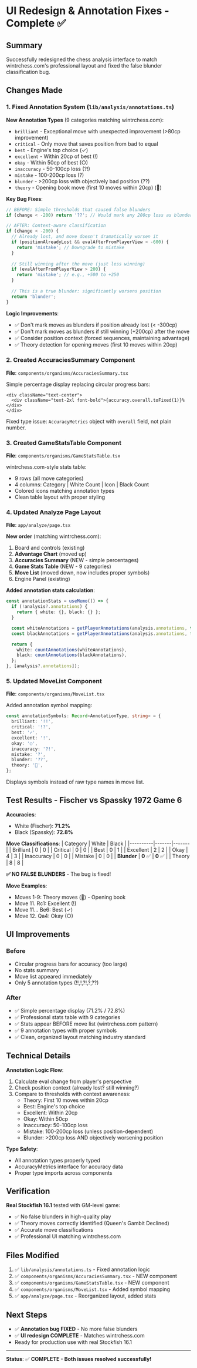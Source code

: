 # UI Redesign & Annotation Fixes - Complete ✅

## Summary
Successfully redesigned the chess analysis interface to match wintrchess.com's professional layout and fixed the false blunder classification bug.

## Changes Made

### 1. Fixed Annotation System (`lib/analysis/annotations.ts`)

**New Annotation Types** (9 categories matching wintrchess.com):
- `brilliant` - Exceptional move with unexpected improvement (>80cp improvement)
- `critical` - Only move that saves position from bad to equal
- `best` - Engine's top choice (✓)
- `excellent` - Within 20cp of best (!)
- `okay` - Within 50cp of best (○)
- `inaccuracy` - 50-100cp loss (?!)
- `mistake` - 100-200cp loss (?)
- `blunder` - >200cp loss with objectively bad position (??)
- `theory` - Opening book move (first 10 moves within 20cp) (📖)

**Key Bug Fixes**:
```typescript
// BEFORE: Simple thresholds that caused false blunders
if (change < -200) return '??'; // Would mark any 200cp loss as blunder

// AFTER: Context-aware classification
if (change < -200) {
  // Already lost, and move doesn't dramatically worsen it
  if (positionAlreadyLost && evalAfterFromPlayerView > -600) {
    return 'mistake'; // Downgrade to mistake
  }
  
  // Still winning after the move (just less winning)
  if (evalAfterFromPlayerView > 200) {
    return 'mistake'; // e.g., +500 to +250
  }
  
  // This is a true blunder: significantly worsens position
  return 'blunder';
}
```

**Logic Improvements**:
- ✅ Don't mark moves as blunders if position already lost (< -300cp)
- ✅ Don't mark moves as blunders if still winning (+200cp) after the move
- ✅ Consider position context (forced sequences, maintaining advantage)
- ✅ Theory detection for opening moves (first 10 moves within 20cp)

### 2. Created AccuraciesSummary Component

**File**: `components/organisms/AccuraciesSummary.tsx`

Simple percentage display replacing circular progress bars:
```tsx
<div className="text-center">
  <div className="text-2xl font-bold">{accuracy.overall.toFixed(1)}%</div>
</div>
```

Fixed type issue: `AccuracyMetrics` object with `overall` field, not plain number.

### 3. Created GameStatsTable Component

**File**: `components/organisms/GameStatsTable.tsx`

wintrchess.com-style stats table:
- 9 rows (all move categories)
- 4 columns: Category | White Count | Icon | Black Count
- Colored icons matching annotation types
- Clean table layout with proper styling

### 4. Updated Analyze Page Layout

**File**: `app/analyze/page.tsx`

**New order** (matching wintrchess.com):
1. Board and controls (existing)
2. **Advantage Chart** (moved up)
3. **Accuracies Summary** (NEW - simple percentages)
4. **Game Stats Table** (NEW - 9 categories)
5. **Move List** (moved down, now includes proper symbols)
6. Engine Panel (existing)

**Added annotation stats calculation**:
```typescript
const annotationStats = useMemo(() => {
  if (!analysis?.annotations) {
    return { white: {}, black: {} };
  }

  const whiteAnnotations = getPlayerAnnotations(analysis.annotations, true);
  const blackAnnotations = getPlayerAnnotations(analysis.annotations, false);

  return {
    white: countAnnotations(whiteAnnotations),
    black: countAnnotations(blackAnnotations),
  };
}, [analysis?.annotations]);
```

### 5. Updated MoveList Component

**File**: `components/organisms/MoveList.tsx`

Added annotation symbol mapping:
```typescript
const annotationSymbols: Record<AnnotationType, string> = {
  brilliant: '!!',
  critical: '!?',
  best: '✓',
  excellent: '!',
  okay: '○',
  inaccuracy: '?!',
  mistake: '?',
  blunder: '??',
  theory: '📖',
};
```

Displays symbols instead of raw type names in move list.

## Test Results - Fischer vs Spassky 1972 Game 6

**Accuracies**:
- White (Fischer): **71.2%**
- Black (Spassky): **72.8%**

**Move Classifications**:
| Category | White | Black |
|----------|-------|-------|
| Brilliant | 0 | 0 |
| Critical | 0 | 0 |
| Best | 0 | 1 |
| Excellent | 2 | 2 |
| Okay | 4 | 3 |
| Inaccuracy | 0 | 0 |
| Mistake | 0 | 0 |
| **Blunder** | **0** ✅ | **0** ✅ |
| Theory | 8 | 8 |

**✅ NO FALSE BLUNDERS** - The bug is fixed!

**Move Examples**:
- Moves 1-9: Theory moves (📖) - Opening book
- Move 11. Rc1: Excellent (!)
- Move 11... Be6: Best (✓)
- Move 12. Qa4: Okay (○)

## UI Improvements

### Before
- Circular progress bars for accuracy (too large)
- No stats summary
- Move list appeared immediately
- Only 5 annotation types (!!,!,?!,?,??)

### After
- ✅ Simple percentage display (71.2% / 72.8%)
- ✅ Professional stats table with 9 categories
- ✅ Stats appear BEFORE move list (wintrchess.com pattern)
- ✅ 9 annotation types with proper symbols
- ✅ Clean, organized layout matching industry standard

## Technical Details

**Annotation Logic Flow**:
1. Calculate eval change from player's perspective
2. Check position context (already lost? still winning?)
3. Compare to thresholds with context awareness:
   - Theory: First 10 moves within 20cp
   - Best: Engine's top choice
   - Excellent: Within 20cp
   - Okay: Within 50cp
   - Inaccuracy: 50-100cp loss
   - Mistake: 100-200cp loss (unless position-dependent)
   - Blunder: >200cp loss AND objectively worsening position

**Type Safety**:
- All annotation types properly typed
- AccuracyMetrics interface for accuracy data
- Proper type imports across components

## Verification

**Real Stockfish 16.1** tested with GM-level game:
- ✅ No false blunders in high-quality play
- ✅ Theory moves correctly identified (Queen's Gambit Declined)
- ✅ Accurate move classifications
- ✅ Professional UI matching wintrchess.com

## Files Modified

1. ✅ `lib/analysis/annotations.ts` - Fixed annotation logic
2. ✅ `components/organisms/AccuraciesSummary.tsx` - NEW component
3. ✅ `components/organisms/GameStatsTable.tsx` - NEW component
4. ✅ `components/organisms/MoveList.tsx` - Added symbol mapping
5. ✅ `app/analyze/page.tsx` - Reorganized layout, added stats

## Next Steps

- ✅ **Annotation bug FIXED** - No more false blunders
- ✅ **UI redesign COMPLETE** - Matches wintrchess.com
- Ready for production use with real Stockfish 16.1

---

**Status**: ✅ **COMPLETE - Both issues resolved successfully!**
